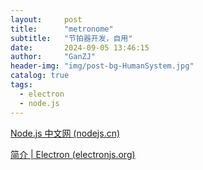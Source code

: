 ```yaml
---
layout:     post
title:      "metronome"
subtitle:   "节拍器开发，自用"
date:       2024-09-05 13:46:15
author:     "GanZJ"
header-img: "img/post-bg-HumanSystem.jpg"
catalog: true
tags:
  - electron
  - node.js
---
```








[Node.js 中文网 (nodejs.cn)](https://nodejs.cn/)

[简介 | Electron (electronjs.org)](https://www.electronjs.org/zh/docs/latest/)
